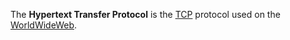The **Hypertext Transfer Protocol** is the [TCP](?TCP) protocol used on the [WorldWideWeb](?WorldLideWeb).
